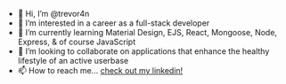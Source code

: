- 👋 Hi, I’m @trevor4n
- 👀 I’m interested in a career as a full-stack developer
- 🌱 I’m currently learning Material Design, EJS, React, Mongoose, Node, Express, & of course JavaScript 
- 💞️ I’m looking to collaborate on applications that enhance the healthy lifestyle of an active userbase
- 📫 How to reach me... [check out my linkedin!](https://www.linkedin.com/in/trevorforen/)
